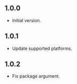 ## 1.0.0

- Initial version.

## 1.0.1

- Update supported platforms.

## 1.0.2

- Fix package argument.